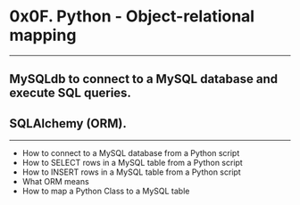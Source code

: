 # 0x0F. Python - Object-relational mapping
----
## MySQLdb to connect to a MySQL database and execute SQL queries.
## SQLAlchemy (ORM).
----
- How to connect to a MySQL database from a Python script
- How to SELECT rows in a MySQL table from a Python script
- How to INSERT rows in a MySQL table from a Python script
- What ORM means
- How to map a Python Class to a MySQL table